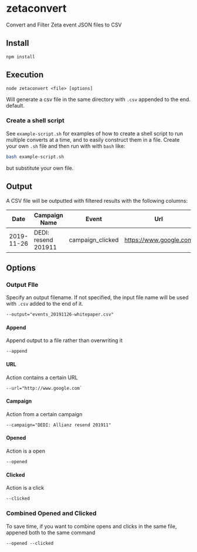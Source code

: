 # zetaconvert

Convert and Filter Zeta event JSON files to CSV

## Install

```
npm install
```

## Execution

```
node zetaconvert <file> [options]
```

Will generate a csv file in the same directory with `.csv` appended to the end.
default.

### Create a shell script

See `example-script.sh` for examples of how to create a shell script to run multiple converts at a time, and to easily construct them in a file. Create your own `.sh` file and then run with with `bash` like:

```bash
bash example-script.sh
```

but substitute your own file.

## Output

A CSV file will be outputted with filtered results with the following columns:

| Date       | Campaign Name       | Event            | Url                    | Email                    |
| ---------- | ------------------- | ---------------- | ---------------------- | ------------------------ |
| 2019-11-26 | DEDI: resend 201911 | campaign_clicked | https://www.google.com | stevepfisterer@gmail.com |

## Options

### Output FIle

Specify an output filename. If not specified, the input file name will be used with `.csv` added to the end of it.

```
--output="events_20191126-whitepaper.csv"
```

#### Append

Append output to a file rather than overwriting it

```
--append
```

#### URL

Action contains a certain URL

```
--url="http://www.google.com`
```

#### Campaign

Action from a certain campaign

```
--campaign="DEDI: Allianz resend 201911"
```

#### Opened

Action is a open

```
--opened
```

#### Clicked

Action is a click

```
--clicked
```

### Combined Opened and Clicked

To save time, if you want to combine opens and clicks in the same file, appened both to the same command

```
--opened --clicked
```
